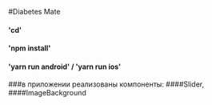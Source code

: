 #Diabetes Mate

  #### 'cd'
  #### 'npm install'
  #### 'yarn run android' / 'yarn run ios'

###в приложении реализованы компоненты:
####Slider,
####ImageBackground

